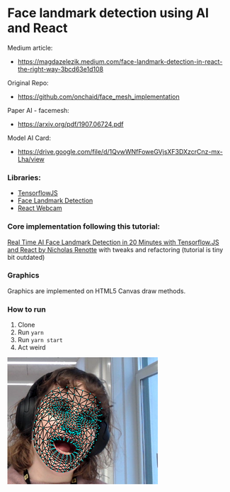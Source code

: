# Face landmark detection using AI and React

Medium article:
- https://magdazelezik.medium.com/face-landmark-detection-in-react-the-right-way-3bcd63e1d108

Original Repo:
- https://github.com/onchaid/face_mesh_implementation

Paper AI - facemesh:
- https://arxiv.org/pdf/1907.06724.pdf

Model AI Card:
- https://drive.google.com/file/d/1QvwWNfFoweGVjsXF3DXzcrCnz-mx-Lha/view


### Libraries:

- [TensorflowJS](https://www.npmjs.com/package/@tensorflow/tfjs)
- [Face Landmark Detection](https://www.npmjs.com/package/@tensorflow-models/face-landmarks-detection)
- [React Webcam](https://www.npmjs.com/package/react-webcam)

### Core implementation following this tutorial:

[Real Time AI Face Landmark Detection in 20 Minutes with Tensorflow.JS and React by Nicholas Renotte](https://www.youtube.com/watch?v=7lXYGDVHUNw)
with tweaks and refactoring (tutorial is tiny bit outdated)

### Graphics

Graphics are implemented on HTML5 Canvas draw methods.

### How to run

1. Clone
2. Run `yarn`
3. Run `yarn start`
4. Act weird

![Screenshot!](/src/assets/screenshot.png "My face")

